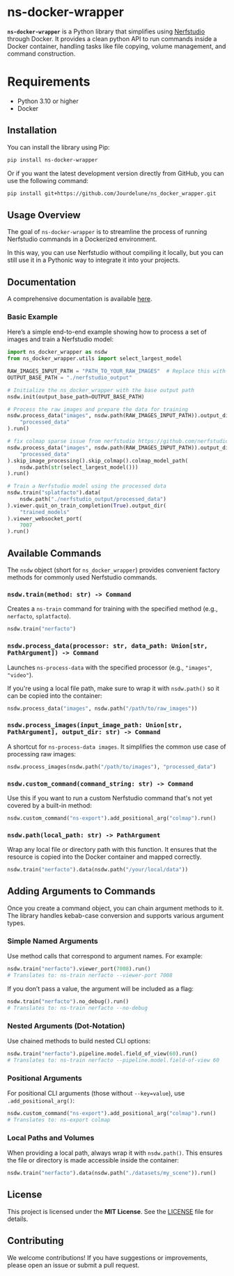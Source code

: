# ns-docker-wrapper

**`ns-docker-wrapper`** is a Python library that simplifies using [Nerfstudio](https://docs.nerf.studio/nerfology/methods/index.html) through Docker.
It provides a clean python API to run commands inside a Docker container, handling tasks like file copying, volume management, and command construction.

# Requirements

- Python 3.10 or higher
- Docker


## Installation

You can install the library using Pip:

```bash
pip install ns-docker-wrapper
```

Or if you want the latest development version directly from GitHub, you can use the following command:

```bash
pip install git+https://github.com/Jourdelune/ns_docker_wrapper.git
```

## Usage Overview

The goal of `ns-docker-wrapper` is to streamline the process of running Nerfstudio commands in a Dockerized environment.

In this way, you can use Nerfstudio without compiling it locally, but you can still use it in a Pythonic way to integrate it into your projects.

## Documentation

A comprehensive documentation is available [here](https://jourdelune.github.io/ns_docker_wrapper/).

### Basic Example

Here’s a simple end-to-end example showing how to process a set of images and train a Nerfstudio model:

```python
import ns_docker_wrapper as nsdw
from ns_docker_wrapper.utils import select_largest_model

RAW_IMAGES_INPUT_PATH = "PATH_TO_YOUR_RAW_IMAGES"  # Replace this with your actual path
OUTPUT_BASE_PATH = "./nerfstudio_output"

# Initialize the ns_docker_wrapper with the base output path
nsdw.init(output_base_path=OUTPUT_BASE_PATH)

# Process the raw images and prepare the data for training
nsdw.process_data("images", nsdw.path(RAW_IMAGES_INPUT_PATH)).output_dir(
    "processed_data"
).run()

# fix colmap sparse issue from nerfstudio https://github.com/nerfstudio-project/nerfstudio/issues/3435
nsdw.process_data("images", nsdw.path(RAW_IMAGES_INPUT_PATH)).output_dir(
    "processed_data"
).skip_image_processing().skip_colmap().colmap_model_path(
    nsdw.path(str(select_largest_model()))
).run()

# Train a Nerfstudio model using the processed data
nsdw.train("splatfacto").data(
    nsdw.path("./nerfstudio_output/processed_data")
).viewer.quit_on_train_completion(True).output_dir(
    "trained_models"
).viewer_websocket_port(
    7007
).run()
```

## Available Commands

The `nsdw` object (short for `ns_docker_wrapper`) provides convenient factory methods for commonly used Nerfstudio commands.

### `nsdw.train(method: str) -> Command`

Creates a `ns-train` command for training with the specified method (e.g., `nerfacto`, `splatfacto`).

```python
nsdw.train("nerfacto")
```


### `nsdw.process_data(processor: str, data_path: Union[str, PathArgument]) -> Command`

Launches `ns-process-data` with the specified processor (e.g., `"images"`, `"video"`).

If you're using a local file path, make sure to wrap it with `nsdw.path()` so it can be copied into the container:

```python
nsdw.process_data("images", nsdw.path("/path/to/raw_images"))
```

### `nsdw.process_images(input_image_path: Union[str, PathArgument], output_dir: str) -> Command`

A shortcut for `ns-process-data images`. It simplifies the common use case of processing raw images:

```python
nsdw.process_images(nsdw.path("/path/to/images"), "processed_data")
```

### `nsdw.custom_command(command_string: str) -> Command`

Use this if you want to run a custom Nerfstudio command that's not yet covered by a built-in method:

```python
nsdw.custom_command("ns-export").add_positional_arg("colmap").run()
```


### `nsdw.path(local_path: str) -> PathArgument`

Wrap any local file or directory path with this function.
It ensures that the resource is copied into the Docker container and mapped correctly.

```python
nsdw.train("nerfacto").data(nsdw.path("/your/local/data"))
```


## Adding Arguments to Commands

Once you create a command object, you can chain argument methods to it.
The library handles kebab-case conversion and supports various argument types.


### Simple Named Arguments

Use method calls that correspond to argument names. For example:

```python
nsdw.train("nerfacto").viewer_port(7008).run()
# Translates to: ns-train nerfacto --viewer-port 7008
```

If you don’t pass a value, the argument will be included as a flag:

```python
nsdw.train("nerfacto").no_debug().run()
# Translates to: ns-train nerfacto --no-debug
```


### Nested Arguments (Dot-Notation)

Use chained methods to build nested CLI options:

```python
nsdw.train("nerfacto").pipeline.model.field_of_view(60).run()
# Translates to: ns-train nerfacto --pipeline.model.field-of-view 60
```

### Positional Arguments

For positional CLI arguments (those without `--key=value`), use `.add_positional_arg()`:

```python
nsdw.custom_command("ns-export").add_positional_arg("colmap").run()
# Translates to: ns-export colmap
```

### Local Paths and Volumes

When providing a local path, always wrap it with `nsdw.path()`.
This ensures the file or directory is made accessible inside the container:

```python
nsdw.train("nerfacto").data(nsdw.path("./datasets/my_scene")).run()
```


## License

This project is licensed under the **MIT License**.
See the [LICENSE](LICENSE) file for details.

## Contributing

We welcome contributions! If you have suggestions or improvements, please open an issue or submit a pull request.
